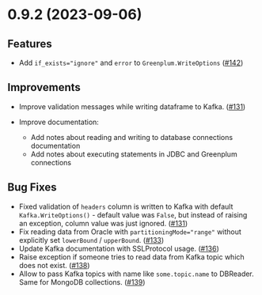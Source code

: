 # 0.9.2 (2023-09-06)

## Features

- Add `if_exists="ignore"` and `error` to `Greenplum.WriteOptions` ([#142](https://github.com/MobileTeleSystems/onetl/pull/142))

## Improvements

- Improve validation messages while writing dataframe to Kafka. ([#131](https://github.com/MobileTeleSystems/onetl/pull/131))

- Improve documentation:

  - Add notes about reading and writing to database connections documentation
  - Add notes about executing statements in JDBC and Greenplum connections

## Bug Fixes

- Fixed validation of `headers` column is written to Kafka with default `Kafka.WriteOptions()` - default value was `False`,
  but instead of raising an exception, column value was just ignored. ([#131](https://github.com/MobileTeleSystems/onetl/pull/131))
- Fix reading data from Oracle with `partitioningMode="range"` without explicitly set `lowerBound` / `upperBound`. ([#133](https://github.com/MobileTeleSystems/onetl/pull/133))
- Update Kafka documentation with SSLProtocol usage. ([#136](https://github.com/MobileTeleSystems/onetl/pull/136))
- Raise exception if someone tries to read data from Kafka topic which does not exist. ([#138](https://github.com/MobileTeleSystems/onetl/pull/138))
- Allow to pass Kafka topics with name like `some.topic.name` to DBReader. Same for MongoDB collections. ([#139](https://github.com/MobileTeleSystems/onetl/pull/139))
